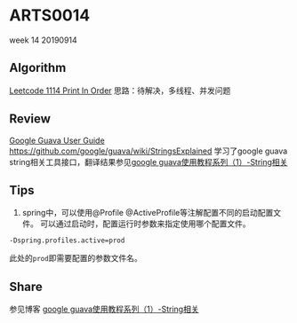 # ARTS0014

week 14
20190914

## Algorithm

[Leetcode 1114 Print In Order](https://leetcode.com/problems/print-in-order/)
思路：待解决，多线程、并发问题

## Review

[Google Guava User Guide](https://github.com/google/guava/wiki)
https://github.com/google/guava/wiki/StringsExplained 学习了google guava string相关工具接口，翻译结果参见[google guava使用教程系列（1）-String相关](https://blog.csdn.net/evasnowind/article/details/100829776)


## Tips
1. spring中，可以使用@Profile @ActiveProfile等注解配置不同的启动配置文件。
可以通过启动时，配置运行时参数来指定使用哪个配置文件。
```
-Dspring.profiles.active=prod
```
此处的`prod`即需要配置的参数文件名。

## Share
参见博客 [google guava使用教程系列（1）-String相关](https://blog.csdn.net/evasnowind/article/details/100829776)